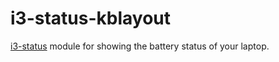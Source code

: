 # i3-status-kblayout 

[i3-status](https://github.com/fehmer/i3-status) module for showing the battery status of your laptop.
